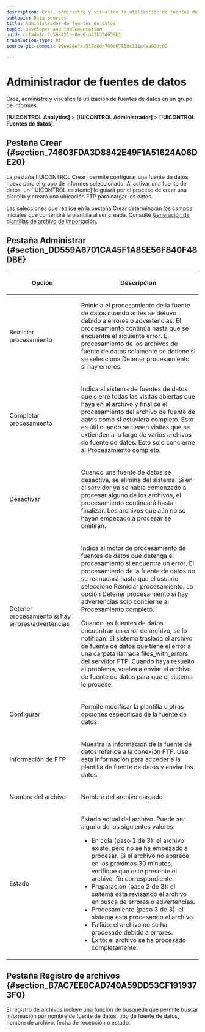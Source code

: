 ```yaml
---
description: Cree, administre y visualice la utilización de fuentes de datos en un grupo de informes.
subtopic: Data sources
title: Administrador de fuentes de datos
topic: Developer and implementation
uuid: ccfa4a1c-7c56-421b-8ee6-a42b334659b1
translation-type: ht
source-git-commit: 99ee24efaa517e8da700c67818c111c4aa90dc02

---
```



# Administrador de fuentes de datos

Cree, administre y visualice la utilización de fuentes de datos en un grupo de informes.

**[!UICONTROL Analytics]** > **[!UICONTROL Administrador]** > **[!UICONTROL Fuentes de datos]**.

## Pestaña Crear {#section_74603FDA3D8842E49F1A51624A06DE20}

La pestaña [!UICONTROL Crear] permite configurar una fuente de datos nueva para el grupo de informes seleccionado. Al activar una fuente de datos, un [!UICONTROL asistente] le guiará por el proceso de crear una plantilla y creará una ubicación FTP para cargar los datos.

Las selecciones que realice en la pestaña Crear determinarán los campos iniciales que contendrá la plantilla al ser creada. Consulte [Generación de plantillas de archivo de importación](/help/import/c-data-sources/datasrc-template/t-datasrc-creating-data-sources-file.md).

## Pestaña Administrar {#section_DD559A6701CA45F1A85E56F840F48DBE}

<table id="table_F74696EC855441328CFE0BF49C20D9B0"> 
 <thead> 
  <tr> 
   <th colname="col1" class="entry"> <p>Opción </p> </th> 
   <th colname="col2" class="entry"> <p>Descripción </p> </th> 
  </tr> 
 </thead>
 <tbody> 
  <tr> 
   <td colname="col1"> <p>Reiniciar procesamiento </p> </td> 
   <td colname="col2"> <p>Reinicia el procesamiento de la fuente de datos cuando antes se detuvo debido a errores o advertencias. El procesamiento continúa hasta que se encuentre el siguiente error. El procesamiento de los archivos de fuente de datos solamente se detiene si se selecciona <span class="uicontrol">Detener procesamiento si hay errores</span>. </p> </td> 
  </tr> 
  <tr> 
   <td colname="col1"> <p>Completar procesamiento </p> </td> 
   <td colname="col2"> <p>Indica al sistema de fuentes de datos que cierre todas las visitas abiertas que haya en el archivo y finalice el procesamiento del archivo de fuente de datos como si estuviera completo. Esto es útil cuando se tienen visitas que se extienden a lo largo de varios archivos de fuente de datos. Esto solo concierne al <a href="/help/import/c-data-sources/c-datasrc-types/datasrc-full-processing.md"   > Procesamiento completo</a>. </p> </td> 
  </tr> 
  <tr> 
   <td colname="col1"> <p>Desactivar </p> </td> 
   <td colname="col2"> <p> Cuando una fuente de datos se desactiva, se elimina del sistema. Si en el servidor ya se había comenzado a procesar alguno de los archivos, el procesamiento continuará hasta finalizar. Los archivos que aún no se hayan empezado a procesar se omitirán. </p> </td> 
  </tr> 
  <tr> 
   <td colname="col1"> <p>Detener procesamiento si hay errores/advertencias </p> </td> 
   <td colname="col2"> <p> Indica al motor de procesamiento de fuentes de datos que detenga el procesamiento si encuentra un error. El procesamiento de la fuente de datos no se reanudará hasta que el usuario seleccione Reiniciar procesamiento. La opción Detener procesamiento si hay advertencias solo concierne al <a href="/help/import/c-data-sources/c-datasrc-types/datasrc-full-processing.md"   > Procesamiento completo</a>. </p> <p>Cuando las fuentes de datos encuentran un error de archivo, se lo notifican. El sistema traslada el archivo de fuente de datos que tiene el error a una carpeta llamada <span class="filepath">files_with_errors</span> del servidor FTP. Cuando haya resuelto el problema, vuelva a enviar el archivo de fuente de datos para que el sistema lo procese. </p> </td> 
  </tr> 
  <tr> 
   <td colname="col1"> <p>Configurar </p> </td> 
   <td colname="col2"> <p>Permite modificar la plantilla u otras opciones específicas de la fuente de datos. </p> </td> 
  </tr> 
  <tr> 
   <td colname="col1"> <p>Información de FTP </p> </td> 
   <td colname="col2"> <p>Muestra la información de la fuente de datos referida a la conexión FTP. Use esta información para acceder a la plantilla de fuente de datos y enviar los datos. </p> </td> 
  </tr> 
  <tr> 
   <td colname="col1"> <p>Nombre del archivo </p> </td> 
   <td colname="col2"> <p>Nombre del archivo cargado </p> </td> 
  </tr> 
  <tr> 
   <td colname="col1"> <p>Estado </p> </td> 
   <td colname="col2"> <p> Estado actual del archivo. Puede ser alguno de los siguientes valores: </p> 
    <ul id="ul_56A0BF8C1BE249F6BB39B0D11DA3997F"> 
     <li id="li_BAB359E08EDE4E0298C0362258789603">En cola (paso 1 de 3): el archivo existe, pero no se ha empezado a procesar. Si el archivo no aparece en los próximos 30 minutos, verifique que esté presente el archivo <span class="filepath">.fin</span> correspondiente. </li> 
     <li id="li_A09A14F42CB74F01B694799740B3DA17">Preparación (paso 2 de 3): el sistema está revisando el archivo en busca de errores o advertencias. </li> 
     <li id="li_793FDCDB64CF434D82CAF5B6E9BDE557">Procesamiento (paso 3 de 3): el sistema está procesando el archivo. </li> 
     <li id="li_1D8C4B241FF0453EAF7DDFD8354C5573">Fallido: el archivo no se ha procesado debido a errores. </li> 
     <li id="li_A52507602FB4492B83A70AF6449A539A">Éxito: el archivo se ha procesado completamente. </li> 
    </ul> </td> 
  </tr> 
 </tbody> 
</table>

## Pestaña Registro de archivos {#section_B7AC7EE8CAD740A59DD53CF1919373F0}

El registro de archivos incluye una función de búsqueda que permite buscar información por nombre de fuente de datos, tipo de fuente de datos, nombre de archivo, fecha de recepción o estado.
